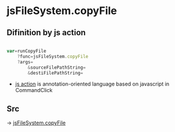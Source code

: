 # jsFileSystem.copyFile

## Difinition by js action

```js.js

var=runCopyFile
	?func=jsFileSystem.copyFile
	?args=
		&sourceFilePathString=
		&destiFilePathString=
```

- [js action](#) is annotation-oriented language based on javascript in CommandClick

## Src

-> [jsFileSystem.copyFile](https://github.com/puutaro/CommandClick/blob/master/app/src/main/java/com/puutaro/commandclick/fragment_lib/terminal_fragment/js_interface/file/JsFileSystem.kt#L254)


